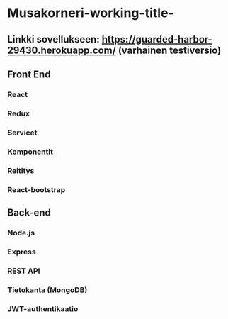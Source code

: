 # Musakorneri-working-title-

## Linkki sovellukseen: https://guarded-harbor-29430.herokuapp.com/ (varhainen testiversio)


## Front End

### React 
### Redux
### Servicet
### Komponentit
### Reititys
### React-bootstrap

## Back-end

### Node.js
### Express
### REST API
### Tietokanta (MongoDB)
### JWT-authentikaatio
